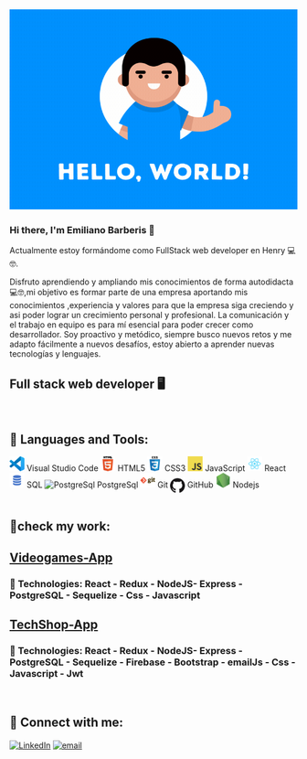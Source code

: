 
  
 <img src='./assets/hello_world.gif' height='350px' width='900px' alt='gif hello world'>

 ### Hi there, I'm Emiliano Barberis 👋

Actualmente estoy formándome como FullStack web developer en Henry 💻🤓.

Disfruto aprendiendo y ampliando mis conocimientos de forma autodidacta 💻🤓,mi objetivo es formar parte de una empresa aportando mis conocimientos ,experiencia y valores para que la empresa siga creciendo y asi poder lograr un crecimiento personal y profesional. 
La comunicación y el trabajo en equipo es para mí esencial para poder crecer como desarrollador. Soy proactivo y metódico, siempre busco nuevos retos y me adapto fácilmente a nuevos desafíos, estoy abierto a aprender nuevas tecnologías y lenguajes.


## Full stack web developer 🖥️


<br />

## 📍 Languages and Tools:

<img  alt="Visual Studio Code" width="26px" src="https://raw.githubusercontent.com/github/explore/80688e429a7d4ef2fca1e82350fe8e3517d3494d/topics/visual-studio-code/visual-studio-code.png" />
  <span>Visual Studio Code</span>
<img  alt="HTML5" width="26px" src="https://raw.githubusercontent.com/github/explore/80688e429a7d4ef2fca1e82350fe8e3517d3494d/topics/html/html.png" />
 <span>HTML5</span>
<img alt="CSS3" width="26px" src="https://raw.githubusercontent.com/github/explore/80688e429a7d4ef2fca1e82350fe8e3517d3494d/topics/css/css.png" />
 <span>CSS3</span>
<img  alt="JavaScript" width="26px" src="https://raw.githubusercontent.com/github/explore/80688e429a7d4ef2fca1e82350fe8e3517d3494d/topics/javascript/javascript.png" />
 <span>JavaScript</span>
<img  alt="React" width="26px" src="https://raw.githubusercontent.com/github/explore/80688e429a7d4ef2fca1e82350fe8e3517d3494d/topics/react/react.png" />
 <span>React</span>
<img  alt="SQL" width="26px" src="https://raw.githubusercontent.com/github/explore/80688e429a7d4ef2fca1e82350fe8e3517d3494d/topics/sql/sql.png" />
 <span>SQL</span>
<img  alt="PostgreSql" width="26px" src="https://cdn.jsdelivr.net/npm/simple-icons@3.13.0/icons/postgresql.svg" />
 <span>PostgreSql</span>
<img  alt="Git" width="26px" src="https://raw.githubusercontent.com/github/explore/80688e429a7d4ef2fca1e82350fe8e3517d3494d/topics/git/git.png" />
 <span>Git</span>
<img align="center" alt="GitHub" width="26px" src="https://raw.githubusercontent.com/github/explore/78df643247d429f6cc873026c0622819ad797942/topics/github/github.png" />
 <span>GitHub</span>
 <img alt="Node" width="26"  src="https://raw.githubusercontent.com/github/explore/80688e429a7d4ef2fca1e82350fe8e3517d3494d/topics/nodejs/nodejs.png">
  <span>Nodejs</apan>
</br>
</br>

## 📍check my work:
## [Videogames-App] 
### 🚀 Technologies: React - Redux - NodeJS- Express - PostgreSQL - Sequelize - Css - Javascript
## [TechShop-App]
### 🚀 Technologies: React - Redux - NodeJS- Express - PostgreSQL - Sequelize - Firebase - Bootstrap - emailJs - Css - Javascript - Jwt 
<br />



## 📍 Connect with me:

[<img align="center" alt="LinkedIn" width="110px" height="30px" src="https://img.shields.io/badge/-LinkedIn-%230077B5?style=for-the-badge&logo=linkedin&logoColor=white" />][linkedin]
[<img align="center" alt="email" width="100px" color="purple" src="https://img.shields.io/badge/-Gmail-%23333?style=for-the-badge&logo=gmail&logoColor=white" />][email]

[linkedin]: https://www.linkedin.com/in/emiliano-barberis-developer/
[email]: mailto:emibarberis26@gmail.com
[Videogames-App]:https://videogames-app-orpin.vercel.app/
[TechShop-App]:https://fronted-pg.vercel.app/


</div>
<!--
**EmiB11/EmiB11** is a ✨ _special_ ✨ repository because its `README.md` (this file) appears on your GitHub profile.

Here are some ideas to get you started:

- 🔭 I’m currently working on ...
- 🌱 I’m currently learning ...
- 👯 I’m looking to collaborate on ...
- 🤔 I’m looking for help with ...
- 💬 Ask me about ...
- 📫 How to reach me: ...
- 😄 Pronouns: ...
- ⚡ Fun fact: ...
-->
